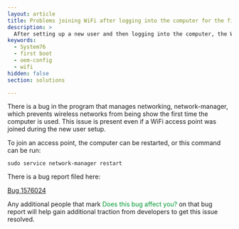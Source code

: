 ```yaml
---
layout: article
title: Problems joining WiFi after logging into the computer for the first time
description: >
  After setting up a new user and then logging into the computer, the WiFi network will show "device not ready" instead of access points.
keywords:
  - System76
  - first boot
  - oem-config
  - wifi
hidden: false
section: solutions

---
```


There is a bug in the program that manages networking, network-manager, which prevents wireless networks from being show the first time the computer is used.  This issue is present even if a WiFi access point was joined during the new user setup.

To join an access point, the computer can be restarted, or this command can be run:

`sudo service network-manager restart`

There is a bug report filed here:

[Bug 1576024](https://bugs.launchpad.net/ubuntu/+source/network-manager/+bug/1576024)

Any additional people that mark <span style="color: #093;">Does this bug affect you?</span> on that bug report will help gain additional traction from developers to get this issue resolved.
